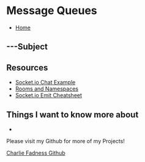 # Message Queues

- [Home](https://fadnesscharlie.github.io/reading-notes/401/)

## ---Subject



## Resources

- [Socket.io Chat Example](https://socket.io/get-started/chat/)
- [Rooms and Namespaces](https://socket.io/docs/rooms-and-namespaces/)
- [Socket.io Emit Cheatsheet](https://socket.io/docs/emit-cheatsheet/)

## Things I want to know more about

- 

Please visit my Github for more of my Projects!

[Charlie Fadness Github](https://github.com/fadnesscharlie)
